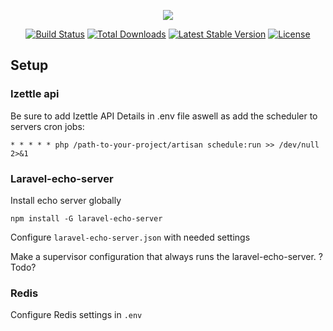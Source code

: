 <p align="center"><img src="https://laravel.com/assets/img/components/logo-laravel.svg"></p>

<p align="center">
<a href="https://travis-ci.org/laravel/framework"><img src="https://travis-ci.org/laravel/framework.svg" alt="Build Status"></a>
<a href="https://packagist.org/packages/laravel/framework"><img src="https://poser.pugx.org/laravel/framework/d/total.svg" alt="Total Downloads"></a>
<a href="https://packagist.org/packages/laravel/framework"><img src="https://poser.pugx.org/laravel/framework/v/stable.svg" alt="Latest Stable Version"></a>
<a href="https://packagist.org/packages/laravel/framework"><img src="https://poser.pugx.org/laravel/framework/license.svg" alt="License"></a>
</p>

## Setup

### Izettle api

Be sure to add Izettle API Details in .env file aswell as add the scheduler to servers cron jobs:

```
* * * * * php /path-to-your-project/artisan schedule:run >> /dev/null 2>&1
```

### Laravel-echo-server
Install echo server globally
```
npm install -G laravel-echo-server
```

Configure ``laravel-echo-server.json`` with needed settings

Make a supervisor configuration that always runs the laravel-echo-server.
?Todo?

### Redis
Configure Redis settings in ``.env``